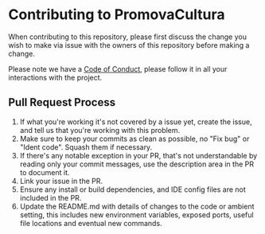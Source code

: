 # Contributing to PromovaCultura

When contributing to this repository, please first discuss the change you wish to make via issue with the owners of this repository before making a change.

Please note we have a [Code of Conduct](CODE_OF_CONDUCT.md), please follow it in all your interactions with the project.

## Pull Request Process

1. If what you're working it's not covered by a issue yet, create the issue, and tell us that you're working with this problem.
2. Make sure to keep your commits as clean as possible, no "Fix bug" or "Ident code". Squash them if necessary.
3. If there's any notable exception in your PR, that's not understandable by reading only your commit messages, use the description area in the PR to document it. 
4. Link your issue in the PR.  
5. Ensure any install or build dependencies, and IDE config files are not included in the PR.
6. Update the README.md with details of changes to the code or ambient setting, this includes new environment variables, exposed ports, useful file locations and eventual new commands.
